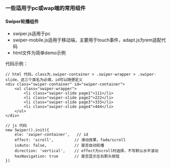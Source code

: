 
### 一些适用于pc或wap端的常用组件


#### Swiper轮播组件

- swiper.js适用于pc
- swiper-mobile.js适用于移动端，主要用于touch事件，adapt.js为rem适配代码
- html文件为简单demo示例

代码示例：
```
// html 代码，class为.swiper-container > .swiper-wrapper > .swiper-slide，这三个类名为必填，id可以随便定义
<div class="swiper-container" id="swiper-container">
	<ul class="swiper-wrapper">
		<li class="swiper-slide page1">111</li>
		<li class="swiper-slide page2">222</li>
		<li class="swiper-slide page3">333</li>
		<li class="swiper-slide page4">444</li>
	</ul>
</div>

// js 代码
new Swiper().init({
	ele: 'swiper-container',   // id
	effect: 'scroll',         // 滑动效果，fade/scroll
	isAuto: false,            // 是否自动轮播
	direction: 'vertical',    // effect为scroll时选择，不写默认水平滚动
	hasNavigation: true       // 是否显示左右箭头按钮
})

```
